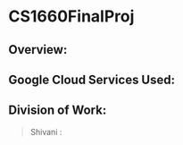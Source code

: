 # CS1660FinalProj
## Overview: <br>
## Google Cloud Services Used: <br>
## Division of Work: <br>
> Shivani : 
